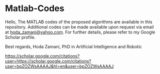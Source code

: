 # Matlab-Codes
Hello,
The MATLAB codes of the proposed algorithms are available in this repository. Additional codes can be made available upon request via email at hoda_zamani@yahoo.com. For further details, please refer to my Google Scholar profile.

Best regards,
Hoda Zamani, PhD in Artificial Intelligence and Robotic</p>

https://scholar.google.com/citations?user=https://scholar.google.com/citations?user=bpZOZWsAAAAJ&hl=en&user=bpZOZWsAAAAJ
